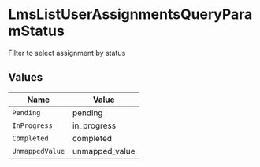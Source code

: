 # LmsListUserAssignmentsQueryParamStatus

Filter to select assignment by status


## Values

| Name            | Value           |
| --------------- | --------------- |
| `Pending`       | pending         |
| `InProgress`    | in_progress     |
| `Completed`     | completed       |
| `UnmappedValue` | unmapped_value  |